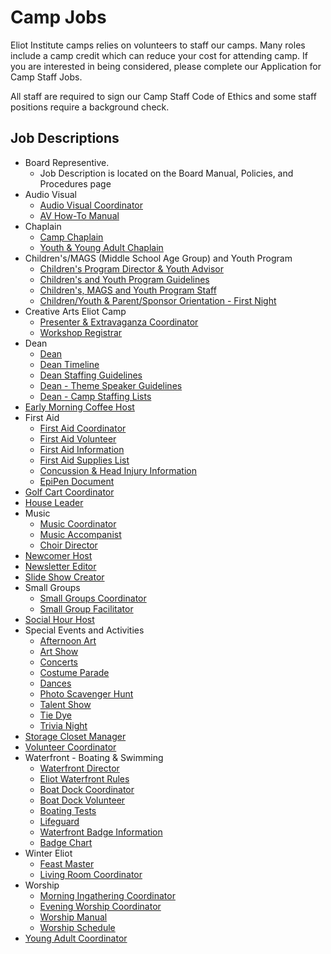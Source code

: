 # Camp Jobs

Eliot Institute camps relies on volunteers to staff our camps. Many roles include a camp credit which can reduce your cost for attending camp. If you are interested in being considered, please complete our Application for Camp Staff Jobs. 

All staff are required to sign our Camp Staff Code of Ethics and some staff positions require a background check. 

## Job Descriptions

- Board Representive.
    - Job Description is located on the Board Manual, Policies, and Procedures page
- Audio Visual
     - [Audio Visual Coordinator](pdf/job/av/AV_Coordinator_(2024).pdf) 
     - [AV How-To Manual](pdf/job/av/AV_Manual_(2024).pdf)     
- Chaplain
    - [Camp Chaplain](pdf/job/chaplain/Camp_Chaplain.(2017).pdf)
    - [Youth &amp; Young Adult Chaplain](pdf/job/chaplain/Youth-Young_Adult_Chaplain.(2017).pdf)
- Children's/MAGS (Middle School Age Group) and Youth Program
    - [Children's Program Director & Youth Advisor](pdf/job/youth/Children's_Program_Director_and_Youth_Advisor_(2024).pdf)
    - [Children's and Youth Program Guidelines](pdf/job/youth/Children's_and_Youth_Program_Guidelines_(2024).pdf)
    - [Children's, MAGS and Youth Program Staff](pdf/job/youth/Children's_and_Youth_Staff_(2024).pdf)
    - [Children/Youth & Parent/Sponsor Orientation - First Night](pdf/job/youth/Children_and_Youth_Orientation_Meetings_(2024).pdf)
- Creative Arts Eliot Camp
     - [Presenter & Extravaganza Coordinator](pdf/job/cae/2024_CAE_Presenter_Extravaganza_Coordinator_JD.pdf)
     - [Workshop Registrar](pdf/job/cae/CAW_coordinator_job_description_(2022).pdf)
- Dean
    - [Dean](pdf/job/dean/Dean_(2024).pdf.pdf)
    - [Dean Timeline](pdf/job/dean/Dean_-_Timeline_(2024).pdf)    
    - [Dean Staffing Guidelines](pdf/job/dean/Dean_-_Staffing_Guidelines_(2024).pdf)
    - [Dean - Theme Speaker Guidelines](pdf/job/dean/Dean_-_Theme_Speaker_(2024).pdf)
    - [Dean - Camp Staffing Lists](pdf/job/dean/Dean_-_Staffing_Guidelines_(2024).pdf)
- [Early Morning Coffee Host](pdf/job/misc/Early_Morning_Coffee_Host_(2017).pdf)
- First Aid
    - [First Aid Coordinator](pdf/job/firstaid/First_Aid_Coordinator_(Jul_2017)(1).pdf)
    - [First Aid Volunteer](pdf/job/firstaid/First_Aid_Volunteer.(Jul_2017).pdf)
    - [First Aid Information](pdf/job/firstaid/First_Aid_Information_Chart_(Jul_2017)(1).pdf)
    - [First Aid Supplies List](pdf/job/firstaid/First_Aid_Supllies_(2022).pdf)
    - [Concussion & Head Injury Information](pdf/job/firstaid/First_Aid_Info_-_Concussions__Head_Injuries__(2016).pdf)
    - [EpiPen Document](pdf/job/firstaid/EpiPen_Document_January_2019.pdf)
- [Golf Cart Coordinator](pdf/job/misc/Golf_Cart_Coordinator_Revised_Dec_2023.pdf)
- [House Leader](pdf/job/misc/House_Leader_(2024).pdf)
- Music
    - [Music Coordinator](pdf/job/music/Music_Coordinator__(2017).pdf)   
    - [Music Accompanist](pdf/job/music/Music_Accompanist_(2017).pdf)
    - [Choir Director](pdf/job/music/Choir_Director_(2017).pdf)
- [Newcomer Host](pdf/job/misc/Newcomer_Host_(2024).pdf)
- [Newsletter Editor](pdf/job/misc/Newsletter_Editor_(2024).pdf)
- [Slide Show Creator](pdf/job/misc/Slide_Show_Creator_(2017).pdf)
- Small Groups
    - [Small Groups Coordinator](pdf/job/smallgrp/Small_Group_Coordinator_(2024).pdf)  
    - [Small Group Facilitator](pdf/job/smallgrp/Small_Group_Facilitators_-_(2024).pdf)
- [Social Hour Host](pdf/job/misc/Social_Hour_Host_(2024).pdf)
- Special Events and Activities
    - [Afternoon Art](pdf/job/events/Afternoon_Art_Coordinator_(2016).pdf)
    - [Art Show](pdf/job/events/Art_Show_Coordinator_(2017)_.pdf)
    - [Concerts](pdf/job/events/Concerts_(2017).pdf)
    - [Costume Parade](pdf/job/events/Costume_Parade_Coordinator_(2017)_wpd.pdf)
    - [Dances](pdf/job/events/Dances_(2017).pdf)
    - [Photo Scavenger Hunt](pdf/job/events/Photo_Scavenger_Hunt__(2017).pdf)
    - [Talent Show](pdf/job/events/Talent_Show_Coordinator_(2017).pdf)
    - [Tie Dye](pdf/job/events/Tie-Dye_Coordinator_(2017)_.pdf)
    - [Trivia Night](pdf/job/events/Trivia_Night__(2017).pdf)
- [Storage Closet Manager](pdf/job/misc/Storage_Closet_Manager_(2023).pdf)
- [Volunteer Coordinator](pdf/job/misc/Volunteer_Coordinator_(2024).pdf)
- Waterfront - Boating & Swimming
    - [Waterfront Director](pdf/job/water/Waterfront_Director_(2023)__FINAL.pdf)
    - [Eliot Waterfront Rules](pdf/policy/Eliot_Waterfront_Rules_(2025).pdf)
    - [Boat Dock Coordinator](pdf/job/water/Boat_Dock_Coordinator_(2017).pdf)
    - [Boat Dock Volunteer](pdf/job/water/Boat_Dock_Volunteers__(2017).pdf)
    - [Boating Tests](pdf/job/water/Boating_Tests__(2017).pdf)
    - [Lifeguard](pdf/job/water/Lifeguard__(2023)_DRAFT_v4.pdf)
    - [Waterfront Badge Information](pdf/job/water/Swimming___Boating_Badges_Description_(2018).pdf)
    - [Badge Chart](pdf/job/water/Swimming___Boating_Badges_Chart_2018_Rev_1.pdf)
- Winter Eliot
    - [Feast Master](pdf/job/winter/Feast_Master_-_Winter_Eliot_(2017).pdf)
    - [Living Room Coordinator](pdf/job/winter/Living_Room_Coordinator_(2017).pdf)
- Worship
    - [Morning Ingathering Coordinator](pdf/job/worship/Morning_Ingathering_Coordinator_(2017).pdf)
    - [Evening Worship Coordinator](pdf/job/worship/Evening_Worship_Coordinator_Job_Description.pdf)
    - [Worship Manual](pdf/job/worship/Worship_Manual_(2017).pdf)
    - [Worship Schedule](pdf/job/worship/Worship_Coordinator_Planning_Grids.pdf)
- [Young Adult Coordinator](pdf/job/misc/Young_Adult_Coordinator_(2016).pdf)
